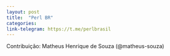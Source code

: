 ```yaml
---
layout: post
title:  "Perl BR"
categories: 
link-telegram: https://t.me/perlbrasil
---
```

Contribuição: Matheus Henrique de Souza (@matheus-souza)

